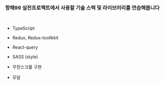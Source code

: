 ### 항해99 실전프로젝트에서 사용할 기술 스택 및 라이브러리를 연습해봅니다
<br>

- TypeScript
- Redux, Redux-toollkkit
- React-query
- SASS (style)

- 무한스크롤 구현
- 모달
